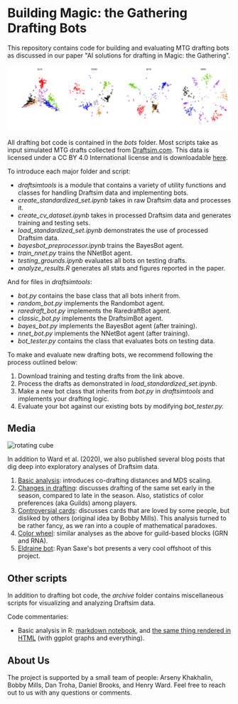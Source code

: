 Building Magic: the Gathering Drafting Bots
========================================

This repository contains code for building and evaluating MTG drafting bots as discussed in our paper "AI solutions for drafting in Magic: the Gathering".

![Visual profiles of 4 MtG sets](bots/output_files/all_footprints.svg)

All drafting bot code is contained in the *bots* folder. Most scripts take as input simulated MTG drafts collected from [Draftsim.com](http://draftsim.com). This data is licensed under a CC BY 4.0 International license and is downloadable [here](https://draftsim.com/draft-data/).

To introduce each major folder and script:

- *draftsimtools* is a module that contains a variety of utility functions and classes for handling Draftsim data and implementing bots.
- *create_standardized_set.ipynb* takes in raw Draftsim data and processes it.
- *create_cv_dataset.ipynb* takes in processed Draftsim data and generates training and testing sets. 
- *load_standardized_set.ipynb* demonstrates the use of processed Draftsim data. 
- *bayesbot_preprocessor.ipynb* trains the BayesBot agent.
- *train_nnet.py* trains the NNetBot agent. 
- *testing_grounds.ipynb* evaluates all bots on testing drafts.  
- *analyze_results.R* generates all stats and figures reported in the paper. 

And for files in *draftsimtools*:

- *bot.py* contains the base class that all bots inherit from. 
- *random_bot.py* implements the Randombot agent. 
- *raredraft_bot.py* implements the RaredraftBot agent. 
- *classic_bot.py* implements the DraftsimBot agent. 
- *bayes_bot.py* implements the BayesBot agent (after training). 
- *nnet_bot.py* implements the NNetBot agent (after training). 
- *bot_tester.py* contains the class that evaluates bots on testing data.

To make and evaluate new drafting bots, we recommend following the process outlined below:

1. Download training and testing drafts from the link above.
2. Process the drafts as demonstrated in *load_standardized_set.ipynb*.
3. Make a new bot class that inherits from *bot.py* in *draftsimtools* and implements your drafting logic. 
4. Evaluate your bot against our existing bots by modifying *bot_tester.py.*

## Media

![rotating cube](https://draftsim.com/wp-content/uploads/2018/08/rotating-m19-cube.gif)

In addition to Ward et al. (2020), we also published several blog posts that dig deep into exploratory analyses of Draftsim data. 

1. [Basic analysis](https://draftsim.com/blog/draft-data-analysis/): introduces co-drafting distances and MDS scaling.
2. [Changes in drafting](https://draftsim.com/blog/m19-format-evolution/): discusses drafting of the same set early in the season, compared to late  in the season. Also, statistics of color preferences (aka Guilds) among players.
3. [Controversial cards](https://draftsim.com/blog/guilds-of-ravnica-first-look/): discusses cards that are loved by some people, but disliked by others (original idea by Bobby Mills). This analysis turned to be rather fancy, as we ran into a couple of mathematical paradoxes.
4. [Color wheel](https://draftsim.com/blog/ravnica-allegiance-first-look/): similar analyses as the above for guild-based blocks (GRN and RNA).
5. [Eldraine bot](https://draftsim.com/ryan-saxe-bot-model/): Ryan Saxe's bot presents a very cool offshoot of this project. 

## Other scripts

In addition to drafting bot code, the *archive* folder contains miscellaneous scripts for visualizing and analyzing Draftsim data. 

Code commentaries:

* Basic analysis in R: [markdown notebook](Arseny/writeup_intro.Rmd), and [the same thing rendered in HTML](http://htmlpreview.github.io/?https://github.com/khakhalin/MTG/blob/master/Arseny/writeup_intro.nb.html) (with ggplot graphs and everything).

## About Us

The project is supported by a small team of people: Arseny Khakhalin, Bobby Mills, Dan Troha, Daniel Brooks, and Henry Ward. Feel free to reach out to us with any questions or comments.  
